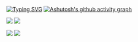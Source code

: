 <a href="https://git.io/typing-svg"><img src="https://readme-typing-svg.demolab.com?font=Fira+Code&weight=700&size=30&pause=1000&color=7349F7&width=435&lines=Hello+GitHub!;Welcome+Vistor!" alt="Typing SVG" /></a>
[![Ashutosh's github activity graph](https://github-readme-activity-graph.cyclic.app/graph?username=winter-warm-sun&theme=tokyo-night)](https://github.com/ashutosh00710/github-readme-activity-graph)


<!-- ![Anurag's GitHub stats](https://github-readme-stats.vercel.app/api?username=winter-warm-sun&theme=tokyonight&show_icons=true) -->


![](https://stats.justsong.cn/api/csdn?id=qq_60856948&theme=tokyonight)
<a href="https://blog.csdn.net/qq_60856948"><img src="https://img.shields.io/static/v1?label=Blog&message=CSDN&color=red"/></a>

![](https://stats.justsong.cn/api/leetcode?username=oxi-dong&cn=true&theme=tokyonight)
![](https://stats.justsong.cn/api/nowcoder?id=910925131&theme=tokyonight)



